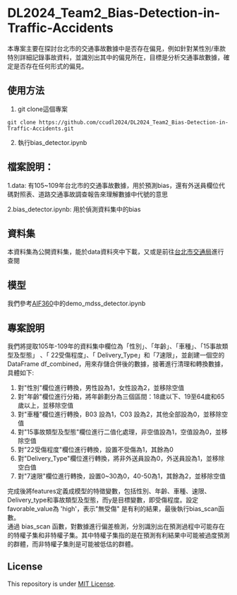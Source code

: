 # DL2024_Team2_Bias-Detection-in-Traffic-Accidents  
本專案主要在探討台北市的交通事故數據中是否存在偏見，例如針對某性別/車款特別詳細記錄事故資料，並識別出其中的偏見所在，目標是分析交通事故數據，確定是否存在任何形式的偏見。  
  
## 使用方法  
1. git clone這個專案  
  
 ` git clone https://github.com/ccudl2024/DL2024_Team2_Bias-Detection-in-Traffic-Accidents.git `  
  
2. 執行bias_detector.ipynb  
  
## 檔案說明：
1.data: 有105~109年台北市的交通事故數據，用於預測bias，還有外送員欄位代碼對照表、道路交通事故調查報告來理解數據中代號的意思  
  
2.bias_detector.ipynb: 用於偵測資料集中的bias  

## 資料集  
本資料集為公開資料集，能於data資料夾中下載，又或是前往[台北市交通局](https://www.dot.gov.taipei/)進行查閱  

## 模型  
我們參考[AIF360](https://github.com/Trusted-AI/AIF360/tree/main)中的demo_mdss_detector.ipynb

## 專案說明  
我們將提取105年-109年的資料集中欄位為「性別」、「年齡」、「車種」、「15事故類型及型態」 、「 22受傷程度」、「 Delivery_Type」和「7速限」，並創建一個空的 DataFrame df_combined，用來存儲合併後的數據，接著進行清理和轉換數據，具體如下:  
  
1. 對"性別"欄位進行轉換，男性設為1，女性設為2，並移除空值  
2. 對"年齡"欄位進行分箱，將年齡劃分為三個區間：18歲以下、19至64歲和65歲以上，並移除空值  
3. 對"車種"欄位進行轉換，B03 設為1，C03 設為2，其他全部設為0，並移除空值  
4. 對"15事故類型及型態"欄位進行二值化處理，非空值設為1，空值設為0，並移除空值  
5. 對"22受傷程度"欄位進行轉換，設置不受傷為1，其餘為0  
6. 對"Delivery_Type"欄位進行轉換，將非外送員設為0，外送員設為1，並移除空白值  
7. 對"7速限"欄位進行轉換，設置0~30為0，40-50為1，其餘為2，並移除空值  
  
完成後將features定義成模型的特徵變數，包括性別、年齡、車種、速限、Delivery_type和事故類型及型態，而y是目標變數，即受傷程度。設定favorable_value為 'high'，表示"無受傷" 是有利的結果，最後執行bias_scan函數。  
通過 bias_scan 函數，對數據進行偏差檢測，分別識別出在預測過程中可能存在的特權子集和非特權子集。其中特權子集指的是在預測有利結果中可能被過度預測的群體，而非特權子集則是可能被低估的群體。  

## License  
This repository is under [MIT License](LICENSE).
